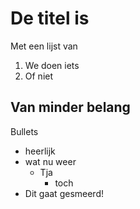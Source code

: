 # De titel is 
Met een lijst van
1. We doen iets
2. Of niet

## Van minder belang
Bullets
- heerlijk
- wat nu weer
    - Tja
        - toch
- Dit gaat gesmeerd!